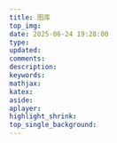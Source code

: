 ```yaml
---
title: 图库
top_img: 
date: 2025-06-24 19:28:00
type:
updated:
comments:
description:
keywords:
mathjax:
katex:
aside:
aplayer:
highlight_shrink:
top_single_background:
---
```

